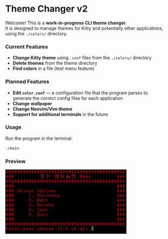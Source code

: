 # Theme Changer v2

Welcome! This is a **work-in-progress CLI theme changer**.  
It is designed to manage themes for Kitty and potentially other applications, using the `./colors/` directory.

### Current Features
- **Change Kitty theme** using `.conf` files from the `./colors/` directory
- **Delete themes** from the theme directory
- **Find colors** in a file (test menu feature)

### Planned Features
- **Edit `color.conf`** — a configuration file that the program parses to generate the correct config files for each application
- **Change wallpaper**
- **Change Neovim/Vim theme**
- **Support for additional terminals** in the future

### Usage
Run the program in the terminal:

```bash
./main
```
### Preview
![preview](preview.png)
